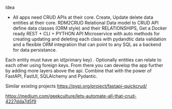 Idea
- All apps need CRUD APIs at their core. 
Create, Update delete data entities at their core. 
RDM2CRUD Relational Data model to CRUD API
define data classes (ORM style) and their RELATIONSHIPS, 
Get a Docker ready REST + CLI + PYTHON  API Microservice with auto methods for creating updating and deleting each class with pydandtic data validation and a flexible ORM integration that can point to any SQL as a backend for data persistance. 

Each entity must have an id(primary key) .
Optionally entities can relate to each other using foreign keys.
From there you can develop the app further by adding more layers above the api.
Combine that with the power of FastAPI, FastUI, SQLAlchemy and Pydantic. 

Similar existing projects
https://pypi.org/project/fastapi-quickcrud/

https://medium.com/geekculture/lets-automate-all-that-crud-4227dda7d5f9